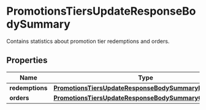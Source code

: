 

# PromotionsTiersUpdateResponseBodySummary

Contains statistics about promotion tier redemptions and orders.

## Properties

| Name | Type | Description |
|------------ | ------------- | ------------- |
|**redemptions** | [**PromotionsTiersUpdateResponseBodySummaryRedemptions**](PromotionsTiersUpdateResponseBodySummaryRedemptions.md) |  |
|**orders** | [**PromotionsTiersUpdateResponseBodySummaryOrders**](PromotionsTiersUpdateResponseBodySummaryOrders.md) |  |



